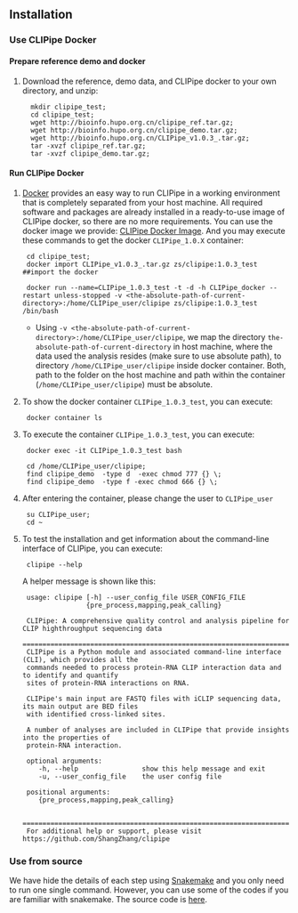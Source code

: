 ## Installation

### Use CLIPipe Docker

#### Prepare reference demo and docker

1. Download the reference, demo data, and CLIPipe docker to your own directory, and unzip:

         mkdir clipipe_test;
         cd clipipe_test;
         wget http://bioinfo.hupo.org.cn/clipipe_ref.tar.gz;
         wget http://bioinfo.hupo.org.cn/clipipe_demo.tar.gz;
         wget http://bioinfo.hupo.org.cn/CLIPipe_v1.0.3_.tar.gz;
         tar -xvzf clipipe_ref.tar.gz;
         tar -xvzf clipipe_demo.tar.gz;

#### Run CLIPipe Docker

1.  [Docker](https://www.docker.com/) provides an easy way to run CLIPipe in a working environment that is completely separated from your host machine. All required software and packages are already installed in a ready-to-use image of CLIPipe docker, so there are no more requirements. You can use the docker image we provide: [CLIPipe Docker Image](https://hub.docker.com/repository/docker/shangzhang/clipipe). And you may execute these commands to get the docker `CLIPipe_1.0.X` container:
         
         cd clipipe_test;
         docker import CLIPipe_v1.0.3_.tar.gz zs/clipipe:1.0.3_test     ##import the docker

         docker run --name=CLIPipe_1.0.3_test -t -d -h CLIPipe_docker --restart unless-stopped -v <the-absolute-path-of-current-directory>:/home/CLIPipe_user/clipipe zs/clipipe:1.0.3_test /bin/bash

    -   Using `-v <the-absolute-path-of-current-directory>:/home/CLIPipe_user/clipipe`, we map the directory `the-absolute-path-of-current-directory` in host machine, where the data used the analysis resides (make sure to use absolute path), to directory `/home/CLIPipe_user/clipipe` inside docker container. Both, path to the folder on the host machine and path within the container (`/home/CLIPipe_user/clipipe`) must be absolute.

2.  To show the docker container `CLIPipe_1.0.3_test`, you can execute:

         docker container ls

3.  To execute the container `CLIPipe_1.0.3_test`, you can execute:

         docker exec -it CLIPipe_1.0.3_test bash

         cd /home/CLIPipe_user/clipipe;
         find clipipe_demo  -type d  -exec chmod 777 {} \;
         find clipipe_demo  -type f -exec chmod 666 {} \;

4.  After entering the container, please change the user to `CLIPipe_user`

         su CLIPipe_user;
         cd ~

5.  To test the installation and get information about the command-line interface of CLIPipe, you can execute:

         clipipe --help

    A helper message is shown like this:

         usage: clipipe [-h] --user_config_file USER_CONFIG_FILE
                        {pre_process,mapping,peak_calling}

         CLIPipe: A comprehensive quality control and analysis pipeline for CLIP highthroughput sequencing data
         =======================================================================================================
         CLIPipe is a Python module and associated command-line interface (CLI), which provides all the
         commands needed to process protein-RNA CLIP interaction data and to identify and quantify
         sites of protein-RNA interactions on RNA.

         CLIPipe's main input are FASTQ files with iCLIP sequencing data, its main output are BED files
         with identified cross-linked sites.

         A number of analyses are included in CLIPipe that provide insights into the properties of
         protein-RNA interaction.

         optional arguments:
            -h, --help                show this help message and exit
            -u, --user_config_file    the user config file

         positional arguments:
            {pre_process,mapping,peak_calling}

         =======================================================================================================
         For additional help or support, please visit https://github.com/ShangZhang/clipipe

### Use from source

We have hide the details of each step using [Snakemake](https://snakemake.readthedocs.io/en/stable/) and you only need to run one single command. However, you can use some of the codes if you are familiar with snakemake. The source code is [here](https://github.com/ShangZhang/clipipe).
